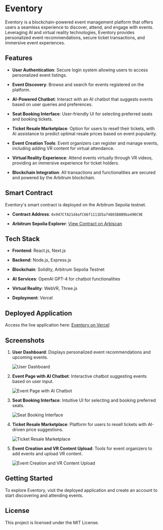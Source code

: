 # Eventory

Eventory is a blockchain-powered event management platform that offers users a seamless experience to discover, attend, and engage with events. Leveraging AI and virtual reality technologies, Eventory provides personalized event recommendations, secure ticket transactions, and immersive event experiences.

## Features

- **User Authentication**: Secure login system allowing users to access personalized event listings.

- **Event Discovery**: Browse and search for events registered on the platform.

- **AI-Powered Chatbot**: Interact with an AI chatbot that suggests events based on user queries and preferences.

- **Seat Booking Interface**: User-friendly UI for selecting preferred seats and booking tickets.

- **Ticket Resale Marketplace**: Option for users to resell their tickets, with AI assistance to predict optimal resale prices based on event popularity.

- **Event Creation Tools**: Event organizers can register and manage events, including adding VR content for virtual attendance.

- **Virtual Reality Experience**: Attend events virtually through VR videos, providing an immersive experience for ticket holders.

- **Blockchain Integration**: All transactions and functionalities are secured and powered by the Arbitrum blockchain.

## Smart Contract

Eventory's smart contract is deployed on the Arbitrum Sepolia testnet.

- **Contract Address**: `0x947CfA21d4afC66f1111D5a74865B8B9ba490C9E`

- **Arbitrum Sepolia Explorer**: [View Contract on Arbiscan](https://sepolia.arbiscan.io/address/0x947CfA21d4afC66f1111D5a74865B8B9ba490C9E)

## Tech Stack

- **Frontend**: React.js, Next.js

- **Backend**: Node.js, Express.js

- **Blockchain**: Solidity, Arbitrum Sepolia Testnet

- **AI Services**: OpenAI GPT-4 for chatbot functionalities

- **Virtual Reality**: WebVR, Three.js

- **Deployment**: Vercel

## Deployed Application

Access the live application here: [Eventory on Vercel](https://eventory-sandy.vercel.app/)

## Screenshots

1. **User Dashboard**: Displays personalized event recommendations and upcoming events.

   ![User Dashboard](https://eventory-sandy.vercel.app/screenshots/dashboard.png)

2. **Event Page with AI Chatbot**: Interactive chatbot suggesting events based on user input.

   ![Event Page with AI Chatbot](https://eventory-sandy.vercel.app/screenshots/ai_chatbot.png)

3. **Seat Booking Interface**: Intuitive UI for selecting and booking preferred seats.

   ![Seat Booking Interface](https://eventory-sandy.vercel.app/screenshots/seat_booking.png)

4. **Ticket Resale Marketplace**: Platform for users to resell tickets with AI-driven price suggestions.

   ![Ticket Resale Marketplace](https://eventory-sandy.vercel.app/screenshots/ticket_resale.png)

5. **Event Creation and VR Content Upload**: Tools for event organizers to add events and upload VR content.

   ![Event Creation and VR Content Upload](https://eventory-sandy.vercel.app/screenshots/event_creation.png)

## Getting Started

To explore Eventory, visit the deployed application and create an account to start discovering and attending events.

## License

This project is licensed under the MIT License.
